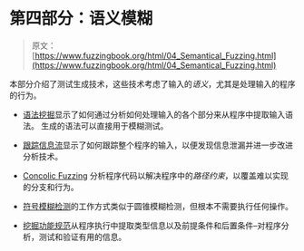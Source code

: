 # 第四部分：语义模糊

> 原文： [https://www.fuzzingbook.org/html/04_Semantical_Fuzzing.html](https://www.fuzzingbook.org/html/04_Semantical_Fuzzing.html)

本部分介绍了测试生成技术，这些技术考虑了输入的*语义*，尤其是处理输入的程序的行为。

*   [语法挖掘](GrammarMiner.html)显示了如何通过分析如何处理输入的各个部分来从程序中提取输入语法。 生成的语法可以直接用于模糊测试。

*   [跟踪信息流](InformationFlow.html)显示了如何跟踪整个程序的输入，以便发现信息泄漏并进一步改进分析技术。

*   [Concolic Fuzzing](ConcolicFuzzer.html) 分析程序代码以解决程序中的*路径约束*，以覆盖难以实现的分支和行为。

*   [符号模糊检测](SymbolicFuzzer.html)的工作方式类似于圆锥模糊检测，但根本不需要执行任何操作。

*   [挖掘功能规范](DynamicInvariants.html)从程序执行中提取类型信息以及前提条件和后置条件–对程序分析，测试和验证有用的信息。